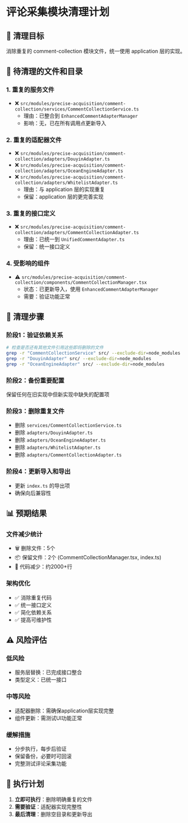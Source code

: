 # 评论采集模块清理计划

## 🎯 清理目标

消除重复的 comment-collection 模块文件，统一使用 application 层的实现。

## 📁 待清理的文件和目录

### 1. 重复的服务文件
- ❌ `src/modules/precise-acquisition/comment-collection/services/CommentCollectionService.ts`
  - 理由：已整合到 `EnhancedCommentAdapterManager`
  - 影响：无，已在所有调用点更新导入

### 2. 重复的适配器文件
- ❌ `src/modules/precise-acquisition/comment-collection/adapters/DouyinAdapter.ts`
- ❌ `src/modules/precise-acquisition/comment-collection/adapters/OceanEngineAdapter.ts` 
- ❌ `src/modules/precise-acquisition/comment-collection/adapters/WhitelistAdapter.ts`
  - 理由：与 application 层的实现重复
  - 保留：application 层的更完善实现

### 3. 重复的接口定义
- ❌ `src/modules/precise-acquisition/comment-collection/adapters/CommentCollectionAdapter.ts`
  - 理由：已统一到 `UnifiedCommentAdapter.ts`
  - 保留：统一接口定义

### 4. 受影响的组件
- ⚠️ `src/modules/precise-acquisition/comment-collection/components/CommentCollectionManager.tsx`
  - 状态：已更新导入，使用 `EnhancedCommentAdapterManager`
  - 需要：验证功能正常

## 🔄 清理步骤

### 阶段1：验证依赖关系
```bash
# 检查是否还有其他文件引用这些即将删除的文件
grep -r "CommentCollectionService" src/ --exclude-dir=node_modules
grep -r "DouyinAdapter" src/ --exclude-dir=node_modules
grep -r "OceanEngineAdapter" src/ --exclude-dir=node_modules
```

### 阶段2：备份重要配置
保留任何在旧实现中但新实现中缺失的配置项

### 阶段3：删除重复文件
- 删除 `services/CommentCollectionService.ts`
- 删除 `adapters/DouyinAdapter.ts`
- 删除 `adapters/OceanEngineAdapter.ts`  
- 删除 `adapters/WhitelistAdapter.ts`
- 删除 `adapters/CommentCollectionAdapter.ts`

### 阶段4：更新导入和导出
- 更新 `index.ts` 的导出项
- 确保向后兼容性

## 📊 预期结果

### 文件减少统计
- 🗑️ 删除文件：5个
- 📦 保留文件：2个 (CommentCollectionManager.tsx, index.ts)
- 💾 代码减少：约2000+行

### 架构优化
- ✅ 消除重复代码
- ✅ 统一接口定义  
- ✅ 简化依赖关系
- ✅ 提高可维护性

## ⚠️ 风险评估

### 低风险
- 服务层替换：已完成接口整合
- 类型定义：已统一接口

### 中等风险  
- 适配器删除：需确保application层实现完整
- 组件更新：需测试UI功能正常

### 缓解措施
- 分步执行，每步后验证
- 保留备份，必要时可回滚
- 完整测试评论采集功能

## 🚀 执行计划

1. **立即可执行**：删除明确重复的文件
2. **需要验证**：适配器实现完整性
3. **最后清理**：删除空目录和更新导出